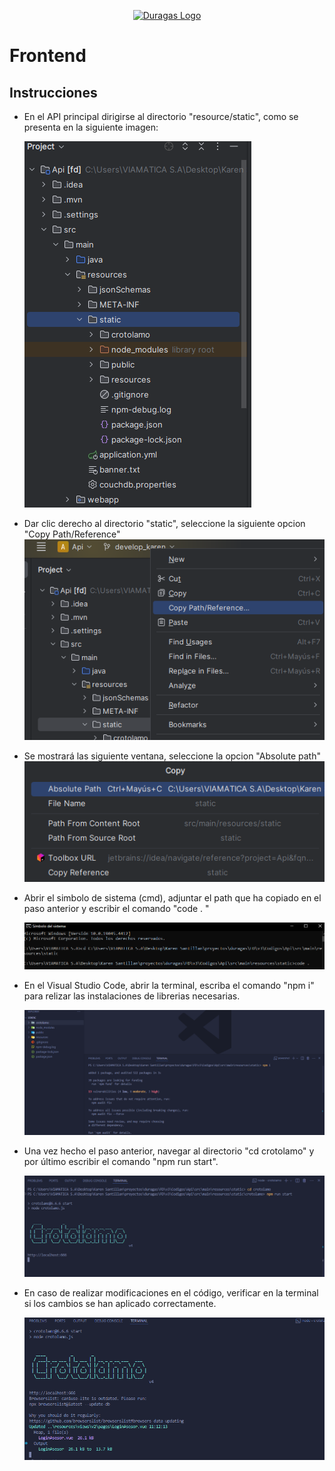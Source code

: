 <p align="center"><a href="#" target="_blank"><img src="https://duragaspromo.com/img/logo.png" width="400" alt="Duragas Logo"></a></p>

# Frontend
## Instrucciones

- En el API principal dirigirse al directorio "resource/static", como se presenta en la siguiente imagen:

    ![alt text](./src/img/api.png)

- Dar clic derecho al directorio "static", seleccione
la siguiente opcion "Copy Path/Reference" 
   ![alt text](./src/img/path.png)

- Se mostrará las siguiente ventana, seleccione la opcion "Absolute path"
   ![alt text](./src/img/pathcopy.png)

- Abrir el simbolo de sistema (cmd), adjuntar el path que ha copiado en el paso anterior y escribir el comando "code . "

   ![alt text](./src/img/cmd.png) 

- En el Visual Studio Code, abrir la terminal, escriba el comando "npm i" para relizar las instalaciones de  librerias necesarias.

   ![alt text](./src/img/front_install.png)

- Una vez hecho el paso anterior, navegar al directorio "cd crotolamo" y por último escribir el comando "npm run start".
 
   ![alt text](./src/img/front_run.png) 

- En caso de realizar modificaciones en el código, verificar en la terminal si los cambios se han aplicado correctamente.

   ![alt text](./src/img/front_update.png) 





